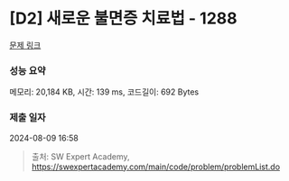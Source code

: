 # [D2] 새로운 불면증 치료법 - 1288 

[문제 링크](https://swexpertacademy.com/main/code/problem/problemDetail.do?contestProbId=AV18_yw6I9MCFAZN) 

### 성능 요약

메모리: 20,184 KB, 시간: 139 ms, 코드길이: 692 Bytes

### 제출 일자

2024-08-09 16:58



> 출처: SW Expert Academy, https://swexpertacademy.com/main/code/problem/problemList.do